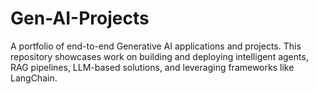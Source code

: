 # Gen-AI-Projects
A portfolio of end-to-end Generative AI applications and projects. This repository showcases work on building and deploying intelligent agents, RAG pipelines, LLM-based solutions, and leveraging frameworks like LangChain.
